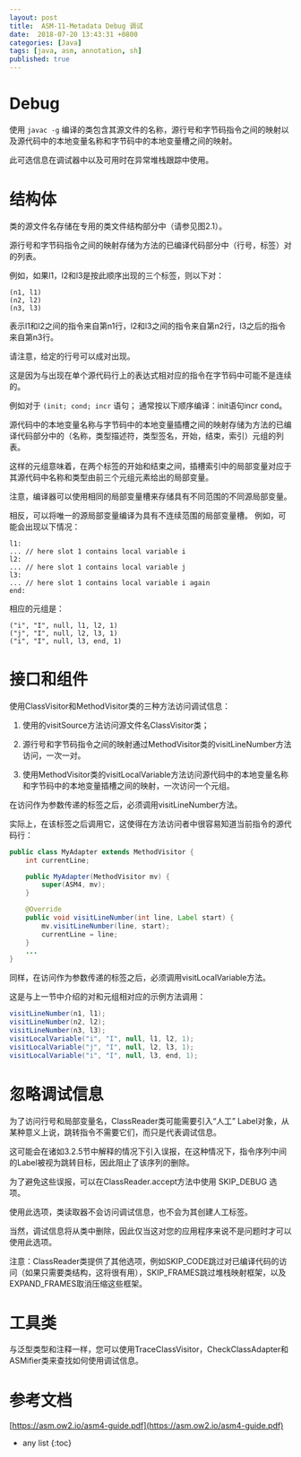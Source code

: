 ```yaml
---
layout: post
title:  ASM-11-Metadata Debug 调试
date:  2018-07-20 13:43:31 +0800
categories: [Java]
tags: [java, asm, annotation, sh]
published: true
---
```


# Debug

使用 `javac -g` 编译的类包含其源文件的名称，源行号和字节码指令之间的映射以及源代码中的本地变量名称和字节码中的本地变量槽之间的映射。

此可选信息在调试器中以及可用时在异常堆栈跟踪中使用。

# 结构体

类的源文件名存储在专用的类文件结构部分中（请参见图2.1）。

源行号和字节码指令之间的映射存储为方法的已编译代码部分中（行号，标签）对的列表。

例如，如果l1，l2和l3是按此顺序出现的三个标签，则以下对：

```
(n1, l1)
(n2, l2)
(n3, l3)
```

表示l1和l2之间的指令来自第n1行，l2和l3之间的指令来自第n2行，l3之后的指令来自第n3行。

请注意，给定的行号可以成对出现。

这是因为与出现在单个源代码行上的表达式相对应的指令在字节码中可能不是连续的。

例如对于 `(init; cond; incr` 语句； 通常按以下顺序编译：init语句incr cond。

源代码中的本地变量名称与字节码中的本地变量插槽之间的映射存储为方法的已编译代码部分中的（名称，类型描述符，类型签名，开始，结束，索引）元组的列表。

这样的元组意味着，在两个标签的开始和结束之间，插槽索引中的局部变量对应于其源代码中名称和类型由前三个元组元素给出的局部变量。

注意，编译器可以使用相同的局部变量槽来存储具有不同范围的不同源局部变量。

相反，可以将唯一的源局部变量编译为具有不连续范围的局部变量槽。 例如，可能会出现以下情况：

```
l1:
... // here slot 1 contains local variable i
l2:
... // here slot 1 contains local variable j
l3:
... // here slot 1 contains local variable i again
end:
```

相应的元组是：

```
("i", "I", null, l1, l2, 1)
("j", "I", null, l2, l3, 1)
("i", "I", null, l3, end, 1)
```

# 接口和组件

使用ClassVisitor和MethodVisitor类的三种方法访问调试信息：

1. 使用的visitSource方法访问源文件名ClassVisitor类；

2. 源行号和字节码指令之间的映射通过MethodVisitor类的visitLineNumber方法访问，一次一对。

3. 使用MethodVisitor类的visitLocalVariable方法访问源代码中的本地变量名称和字节码中的本地变量插槽之间的映射，一次访问一个元组。

在访问作为参数传递的标签之后，必须调用visitLineNumber方法。

实际上，在该标签之后调用它，这使得在方法访问者中很容易知道当前指令的源代码行：

```java
public class MyAdapter extends MethodVisitor {
    int currentLine;

    public MyAdapter(MethodVisitor mv) {
        super(ASM4, mv);
    }

    @Override
    public void visitLineNumber(int line, Label start) {
        mv.visitLineNumber(line, start);
        currentLine = line;
    }
    ...
}
```

同样，在访问作为参数传递的标签之后，必须调用visitLocalVariable方法。

这是与上一节中介绍的对和元组相对应的示例方法调用：

```java
visitLineNumber(n1, l1);
visitLineNumber(n2, l2);
visitLineNumber(n3, l3);
visitLocalVariable("i", "I", null, l1, l2, 1);
visitLocalVariable("j", "I", null, l2, l3, 1);
visitLocalVariable("i", "I", null, l3, end, 1);
```

# 忽略调试信息

为了访问行号和局部变量名，ClassReader类可能需要引入“人工” Label对象，从某种意义上说，跳转指令不需要它们，而只是代表调试信息。

这可能会在诸如3.2.5节中解释的情况下引入误报，在这种情况下，指令序列中间的Label被视为跳转目标，因此阻止了该序列的删除。

为了避免这些误报，可以在ClassReader.accept方法中使用 SKIP_DEBUG 选项。

使用此选项，类读取器不会访问调试信息，也不会为其创建人工标签。

当然，调试信息将从类中删除，因此仅当这对您的应用程序来说不是问题时才可以使用此选项。

注意：ClassReader类提供了其他选项，例如SKIP_CODE跳过对已编译代码的访问（如果只需要类结构，这将很有用），SKIP_FRAMES跳过堆栈映射框架，以及EXPAND_FRAMES取消压缩这些框架。

# 工具类

与泛型类型和注释一样，您可以使用TraceClassVisitor，CheckClassAdapter和ASMifier类来查找如何使用调试信息。


# 参考文档

[https://asm.ow2.io/asm4-guide.pdf](https://asm.ow2.io/asm4-guide.pdf)

* any list
{:toc}